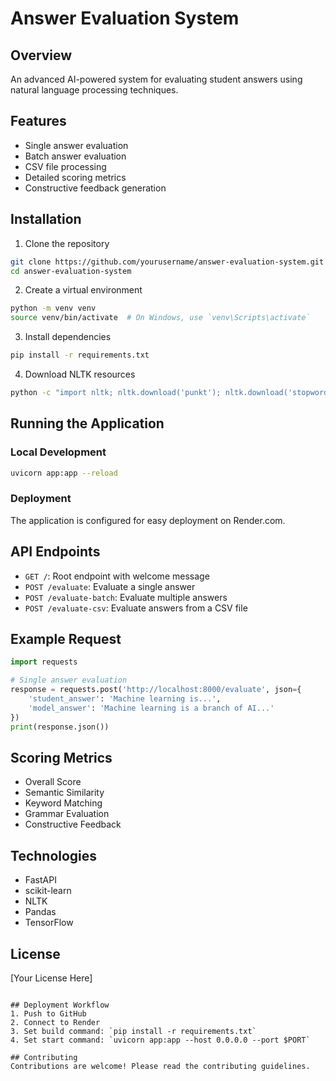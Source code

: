 # Answer Evaluation System

## Overview
An advanced AI-powered system for evaluating student answers using natural language processing techniques.

## Features
- Single answer evaluation
- Batch answer evaluation
- CSV file processing
- Detailed scoring metrics
- Constructive feedback generation

## Installation

1. Clone the repository
```bash
git clone https://github.com/yourusername/answer-evaluation-system.git
cd answer-evaluation-system
```

2. Create a virtual environment
```bash
python -m venv venv
source venv/bin/activate  # On Windows, use `venv\Scripts\activate`
```

3. Install dependencies
```bash
pip install -r requirements.txt
```

4. Download NLTK resources
```bash
python -c "import nltk; nltk.download('punkt'); nltk.download('stopwords')"
```

## Running the Application

### Local Development
```bash
uvicorn app:app --reload
```

### Deployment
The application is configured for easy deployment on Render.com.

## API Endpoints

- `GET /`: Root endpoint with welcome message
- `POST /evaluate`: Evaluate a single answer
- `POST /evaluate-batch`: Evaluate multiple answers
- `POST /evaluate-csv`: Evaluate answers from a CSV file

## Example Request
```python
import requests

# Single answer evaluation
response = requests.post('http://localhost:8000/evaluate', json={
    'student_answer': 'Machine learning is...',
    'model_answer': 'Machine learning is a branch of AI...'
})
print(response.json())
```

## Scoring Metrics
- Overall Score
- Semantic Similarity
- Keyword Matching
- Grammar Evaluation
- Constructive Feedback

## Technologies
- FastAPI
- scikit-learn
- NLTK
- Pandas
- TensorFlow

## License
[Your License Here]
```

## Deployment Workflow
1. Push to GitHub
2. Connect to Render
3. Set build command: `pip install -r requirements.txt`
4. Set start command: `uvicorn app:app --host 0.0.0.0 --port $PORT`

## Contributing
Contributions are welcome! Please read the contributing guidelines.
